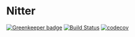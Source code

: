 Nitter
======

[![Greenkeeper badge](https://badges.greenkeeper.io/YoloDev/nitter.svg)](https://greenkeeper.io/)
[![Build Status](https://travis-ci.org/YoloDev/nitter.svg?branch=master)](https://travis-ci.org/YoloDev/nitter)
[![codecov](https://codecov.io/gh/YoloDev/nitter/branch/master/graph/badge.svg)](https://codecov.io/gh/YoloDev/nitter)
